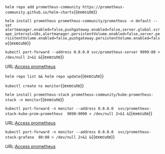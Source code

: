
`helm repo add prometheus-community https://prometheus-community.github.io/helm-charts`{{execute}}      

`helm install prometheus prometheus-community/prometheus -n default --set alertmanager.enabled=false,pushgateway.enabled=false,server.global.scrape_interval=10s,alertmanager.persistentVolume.enabled=false,server.persistentVolume.enabled=false,pushgateway.persistentVolume.enabled=false`{{execute}}     

`kubectl port-forward --address 0.0.0.0 svc/prometheus-server 9999:80 > /dev/null 2>&1 &`{{execute}}

URL:[Access prometheus]({{TRAFFIC_HOST1_9999}})  


`helm repo list && helm repo update`{{execute}}    

`kubectl create ns monitor`{{execute}}    

`helm install prometheus-stack prometheus-community/kube-prometheus-stack -n monitor`{{execute}}     

`kubectl port-forward -n monitor --address 0.0.0.0  svc/prometheus-stack-kube-prom-prometheus  9090:9090 > /dev/null 2>&1 &`{{execute}}

URL:[Access prometheus]({{TRAFFIC_HOST1_9090}})

`kubectl port-forward -n monitor --address 0.0.0.0  svc/prometheus-stack-grafana  80:80 > /dev/null 2>&1 &`{{execute}}

URL:[Access prometheus]({{TRAFFIC_HOST1_80}})


